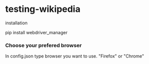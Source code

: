 # testing-wikipedia

installation

pip install webdriver_manager

### Choose your prefered browser

In config.json type browser you want to use. "Firefox" or "Chrome"